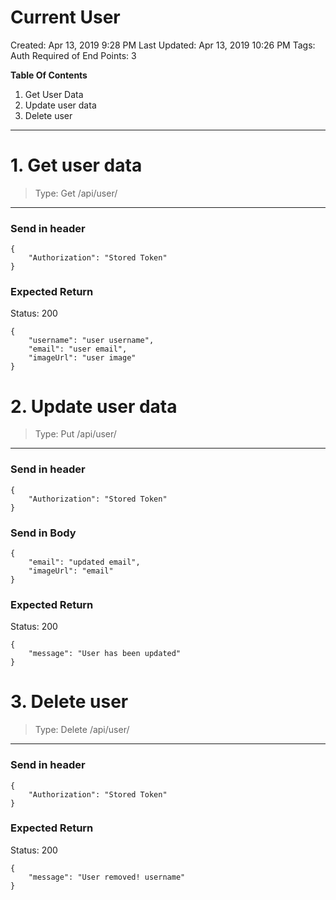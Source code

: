 # Current User

Created: Apr 13, 2019 9:28 PM
Last Updated: Apr 13, 2019 10:26 PM
Tags: Auth Required
of End Points: 3

**Table Of Contents**

1. Get User Data
2. Update user data
3. Delete user

---

# 1. Get user data

> Type: Get
/api/user/

---

### Send in header

    {
    	"Authorization": "Stored Token"
    }

### Expected Return

Status: 200

    {
    	"username": "user username",
    	"email": "user email",
    	"imageUrl": "user image"
    }

# 2. Update user data

> Type: Put
/api/user/

---

### Send in header

    {
    	"Authorization": "Stored Token"
    }

### Send in Body

    {
    	"email": "updated email",
    	"imageUrl": "email"
    }

### Expected Return

Status: 200

    {
    	"message": "User has been updated"
    }

# 3. Delete user

> Type: Delete
/api/user/

---

### Send in header

    {
    	"Authorization": "Stored Token"
    }

### Expected Return

Status: 200

    {
    	"message": "User removed! username"
    }